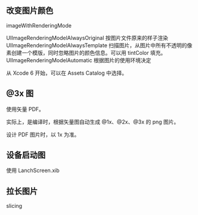 ## 改变图片颜色

imageWithRenderingMode

UIImageRenderingModelAlwaysOriginal 按图片文件原来的样子渲染
UIImageRenderingModelAlwaysTemplate 扫描图片，从图片中所有不透明的像素创建一个模版，同时忽略图片的颜色信息。可以用 tintColor 填充。
UIImageRenderingModelAutomatic 根据图片的使用环境决定

从 Xcode 6 开始，可以在 Assets Catalog 中选择。

## @3x 图

使用矢量 PDF。

实际上，是编译时，根据矢量图自动生成 @1x、@2x、@3x 的 png 图片。

设计 PDF 图片时，以 1x 为准。

## 设备启动图

使用 LanchScreen.xib

## 拉长图片

slicing

